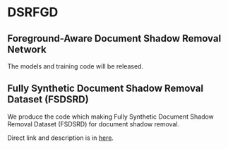 # DSRFGD

## Foreground-Aware Document Shadow Removal Network
The models and training code will be released.

## Fully Synthetic Document Shadow Removal Dataset (FSDSRD)

We produce the code which making Fully Synthetic Document Shadow Removal Dataset (FSDSRD) for document shadow removal.

Direct link and description is in [here](src/utils).
